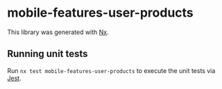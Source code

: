# mobile-features-user-products

This library was generated with [Nx](https://nx.dev).

## Running unit tests

Run `nx test mobile-features-user-products` to execute the unit tests via [Jest](https://jestjs.io).
